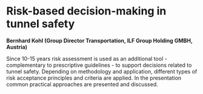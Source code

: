 # Risk-based decision-making in tunnel safety
**Bernhard Kohl (Group Director Transportation, ILF Group Holding GMBH, Austria)**

Since 10-15 years risk assessment is used as an additional tool - complementary to prescriptive guidelines - to support decisions related to tunnel safety. Depending on methodology and application, different types of risk acceptance principles and criteria are applied. In the presentation common practical approaches are presented and discussed. 

